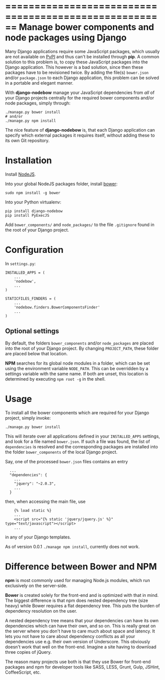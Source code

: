 ======================================================
Manage bower components and node packages using Django
======================================================

Many Django applications require some JavaScript packages, which usually are not available on
[PyPI](https://pypi.python.org/pypi) and thus can't be installed through **pip**. A common
solution to this problem is, to copy these JavaScript packages into the Django application.
This however is a bad solution, since then these packages have to be revisioned twice. By
adding the file(s) ``bower.json`` and/or ``package.json`` to each Django application, this
problem can be solved in a portable and elegant manner.

With **django-nodebow** manage your JavaScript dependencies from *all* of your Django projects
centrally for the required bower components and/or node packages, simply through:

```
./manage.py bower install
# and/or
./manage.py npm install
```

The nice feature of **django-nodebow** is, that each Django application can specify which external
packages it requires itself, without adding these to its own Git repository.


Installation
============

Install [NodeJS](http://nodejs.org/download/).

Into your global NodeJS packages folder, install [bower](http://bower.io/):

```
sudo npm install -g bower
```

Into your Python virtualenv:

```
pip install django-nodebow
pip install PyExecJS
```

Add ``bower_components/`` and ``node_packages/`` to the file ``.gitignore`` found in the root of
your Django project.


Configuration
=============

In ``settings.py``:

```
INSTALLED_APPS = (
    ...
    'nodebow',
    ...
)

STATICFILES_FINDERS = (
    ...
    'nodebow.finders.BowerComponentsFinder'
    ...
)
```


Optional settings
-----------------

By default, the folders ``bower_components`` and/or ``node_packages`` are placed into the root
of your Django project. By changing ``PROJECT_PATH``, these folder are placed below that
location.

**NPM** searches for its global node modules in a folder, which can be set using the environment
variable ``NODE_PATH``. This can be overridden by a settings variable with the same name. If both
are unset, this location is determined by executing ``npm root -g`` in the shell.


Usage
=====

To install all the bower components which are required for your Django project, simply invoke:

```
./manage.py bower install
```

This will iterate over all applications defined in your ``INSTALLED_APPS`` settings, and look for a
file named ``bower.json``. If such a file was found, the list of ``dependencies`` is resolved and
the corresponding packages are installed into the folder ``bower_components`` of the local Django
project.

Say, one of the processed ``bower.json`` files contains an entry

```
  ...
  "dependencies": {
    ...
    "jquery": "~2.0.3",
    ...
  }
```

then, when accessing the main file, use

```
	{% load static %}
	...
	<script src="{% static 'jquery/jquery.js' %}" type="text/javascript"></script>
	...
```

in any of your Django templates.


As of version 0.0.1 ``./manage npm install``, currently does not work.

Difference between Bower and NPM
================================
**npm** is most commonly used for managing Node.js modules, which run exclusively on the
server-side.

**Bower** is created solely for the front-end and is optimized with that in mind. The biggest
difference is that npm does nested dependency tree (size heavy) while Bower requires a flat
dependency tree. This puts the burden of dependency resolution on the user.

A nested dependency tree means that your dependencies can have its own dependencies which can have
their own, and so on. This is really great on the server where you don't have to care much about
space and latency. It lets you not have to care about dependency conflicts as all your dependencies
use e.g. their own version of Underscore. This obviously doesn't work that well on the front-end.
Imagine a site having to download three copies of jQuery.

The reason many projects use both is that they use Bower for front-end packages and npm for
developer tools like SASS, LESS, Grunt, Gulp, JSHint, CoffeeScript, etc.
